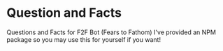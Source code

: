 # Question and Facts
Questions and Facts for F2F Bot (Fears to Fathom)
I've provided an NPM package so you may use this for yourself if you want!
